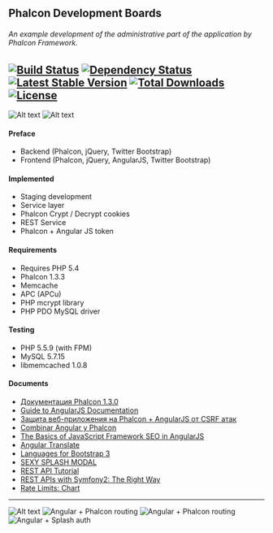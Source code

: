 Phalcon Development Boards
-----------------------
###### An example development of the administrative part of the application by Phalcon Framework.

[![Build Status](https://travis-ci.org/stanislav-web/Phalcon-development.svg)](https://travis-ci.org/stanislav-web/Phalcon-development) [![Dependency Status](https://www.versioneye.com/user/projects/551dd61652984430c9000004/badge.svg?style=flat)](https://www.versioneye.com/user/projects/551dd61652984430c9000004) [![Latest Stable Version](https://poser.pugx.org/stanislav-web/phalcon-development/v/stable.svg)](https://packagist.org/packages/stanislav-web/phalcon-development) [![Total Downloads](https://poser.pugx.org/stanislav-web/phalcon-development/downloads.svg)](https://packagist.org/packages/stanislav-web/phalcon-development) [![License](https://poser.pugx.org/stanislav-web/phalcon-development/license.svg)](https://packagist.org/packages/stanislav-web/phalcon-development)
-----------------------
![Alt text](http://hsto.org/storage2/f65/3fa/800/f653fa800c35d29e02253b3ab578b99c.png "Phalcon") ![Alt text](http://mgcrea.github.io/angular-7min/images/angularjs.png "Angular") 

#### Preface
* Backend (Phalcon, jQuery, Twitter Bootstrap)
* Frontend (Phalcon, jQuery, AngularJS, Twitter Bootstrap)

#### Implemented
* Staging development
* Service layer
* Phalcon Crypt / Decrypt cookies
* REST Service
* Phalcon + Angular JS token

#### Requirements 
* Requires PHP 5.4
* Phalcon 1.3.3
* Memcache
* APC (APCu)
* PHP mcrypt library
* PHP PDO MySQL driver

#### Testing 
* PHP 5.5.9 (with FPM)
* MySQL 5.7.15
* libmemcached 1.0.8

#### Documents
+ [Документация Phalcon 1.3.0](http://docs.phalconphp.com/ru/latest/index.html)
+ [Guide to AngularJS Documentation](https://docs.angularjs.org/guide)
+ [Защита веб-приложения на Phalcon + AngularJS от CSRF атак](http://habrahabr.ru/post/245467/)
+ [Combinar Angular y Phalcon](http://uno-de-piera.com/combinar-angular-y-phalcon/)
+ [The Basics of JavaScript Framework SEO in AngularJS](http://builtvisible.com/javascript-framework-seo/)
+ [Angular Translate](http://angular-translate.github.io/)
+ [Languages for Bootstrap 3](http://usrz.github.io/bootstrap-languages/)
+ [SEXY SPLASH MODAL](http://popdevelop.com/2014/07/sexy-splash-modal-using-bootstrap-css3-and-angularjs/)
+ [REST API Tutorial](http://www.restapitutorial.com/)
+ [REST APIs with Symfony2: The Right Way](http://williamdurand.fr/2012/08/02/rest-apis-with-symfony2-the-right-way/)
+ [Rate Limits: Chart](https://dev.twitter.com/rest/public/rate-limits)

------------------------
![Alt text](http://dl1.joxi.net/drive/0001/0378/90490/141130/6931035855.jpg "Screen")
![Angular + Phalcon routing](http://dl1.joxi.net/drive/0001/0378/90490/150110/32cfed48dd.jpg "Angular + Phalcon routing")
![Angular + Phalcon routing](http://dl2.joxi.net/drive/0004/0211/323795/150114/fe9907631e.jpg "Angular + Phalcon routing")
![Angular + Splash auth](http://dl1.joxi.net/drive/0004/0211/323795/150117/650a8c8cc1.jpg "Angular + Phalcon routing")
